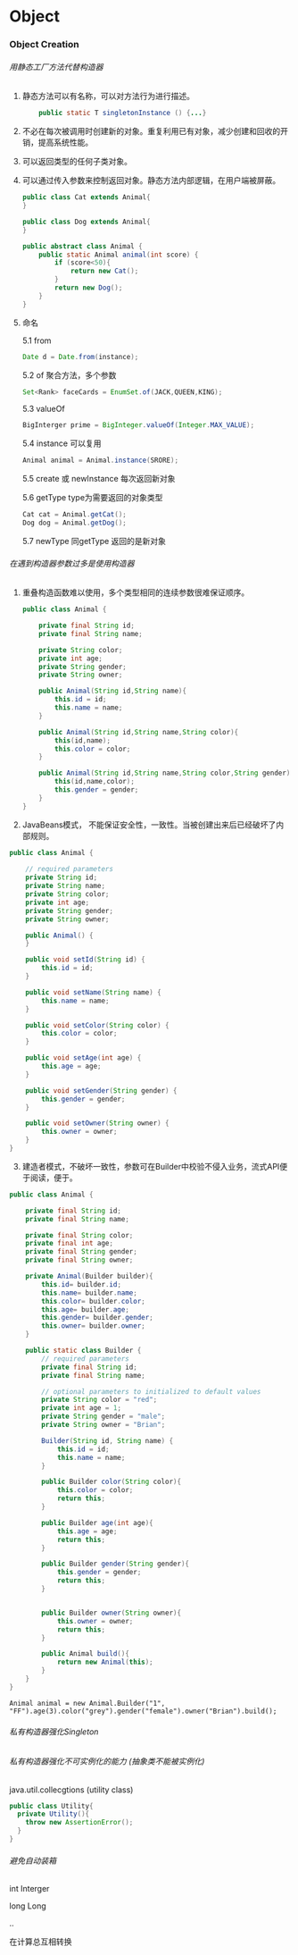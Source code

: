 # Object



### Object Creation



###### 用静态工厂方法代替构造器

1. 静态方法可以有名称，可以对方法行为进行描述。

   ```java
       public static T singletonInstance () {...}
   ```

2. 不必在每次被调用时创建新的对象。重复利用已有对象，减少创建和回收的开销，提高系统性能。

3. 可以返回类型的任何子类对象。

4. 可以通过传入参数来控制返回对象。静态方法内部逻辑，在用户端被屏蔽。

   ```java
   public class Cat extends Animal{
   }
   
   public class Dog extends Animal{
   }
   
   public abstract class Animal {
       public static Animal animal(int score) {
           if (score<50){
               return new Cat();
           }
           return new Dog();
       }
   }
   ```

5. 命名

   5.1 from 

   ```java
   Date d = Date.from(instance);
   ```

   5.2 of 聚合方法，多个参数

   ```java
   Set<Rank> faceCards = EnumSet.of(JACK,QUEEN,KING);
   ```

   5.3 valueOf

   ```java
   BigInterger prime = BigInteger.valueOf(Integer.MAX_VALUE);
   ```

   5.4 instance 可以复用

   ```java
   Animal animal = Animal.instance(SRORE);
   ```

   5.5 create 或 newInstance 每次返回新对象

   5.6 getType  type为需要返回的对象类型

   ```java
   Cat cat = Animal.getCat();
   Dog dog = Animal.getDog();
   ```

   

   5.7 newType 同getType 返回的是新对象

   

###### 在遇到构造器参数过多是使用构造器

1. 重叠构造函数难以使用，多个类型相同的连续参数很难保证顺序。

   ```java
   public class Animal {
   
       private final String id;
       private final String name;
   
       private String color;
       private int age;
       private String gender;
       private String owner;
   
       public Animal(String id,String name){
           this.id = id;
           this.name = name;
       }
   
       public Animal(String id,String name,String color){
           this(id,name);
           this.color = color;
       }
   
       public Animal(String id,String name,String color,String gender){
           this(id,name,color);
           this.gender = gender;
       }
   }
   ```

2. JavaBeans模式， 不能保证安全性，一致性。当被创建出来后已经破坏了内部规则。

```java
public class Animal {
  
    // required parameters
    private String id;
    private String name;
    private String color;
    private int age;
    private String gender;
    private String owner;

    public Animal() {
    }

    public void setId(String id) {
        this.id = id;
    }

    public void setName(String name) {
        this.name = name;
    }

    public void setColor(String color) {
        this.color = color;
    }

    public void setAge(int age) {
        this.age = age;
    }

    public void setGender(String gender) {
        this.gender = gender;
    }

    public void setOwner(String owner) {
        this.owner = owner;
    }
}
```



3. 建造者模式，不破坏一致性，参数可在Builder中校验不侵入业务，流式API便于阅读，便于。

```java
public class Animal {

    private final String id;
    private final String name;

    private final String color;
    private final int age;
    private final String gender;
    private final String owner;

    private Animal(Builder builder){
        this.id= builder.id;
        this.name= builder.name;
        this.color= builder.color;
        this.age= builder.age;
        this.gender= builder.gender;
        this.owner= builder.owner;
    }

    public static class Builder {
        // required parameters
        private final String id;
        private final String name;

        // optional parameters to initialized to default values
        private String color = "red";
        private int age = 1;
        private String gender = "male";
        private String owner = "Brian";

        Builder(String id, String name) {
            this.id = id;
            this.name = name;
        }

        public Builder color(String color){
            this.color = color;
            return this;
        }

        public Builder age(int age){
            this.age = age;
            return this;
        }

        public Builder gender(String gender){
            this.gender = gender;
            return this;
        }


        public Builder owner(String owner){
            this.owner = owner;
            return this;
        }

        public Animal build(){
            return new Animal(this);
        }
    }
}
```

```
Animal animal = new Animal.Builder("1", "FF").age(3).color("grey").gender("female").owner("Brian").build();
```



###### 私有构造器强化Singleton

###### 私有构造器强化不可实例化的能力 (抽象类不能被实例化)

java.util.collecgtions  (utility class)

```java
public class Utility{
  private Utility(){
    throw new AssertionError();
  }
}
```



###### 避免自动装箱

int Interger 

long Long 

..

在计算总互相转换